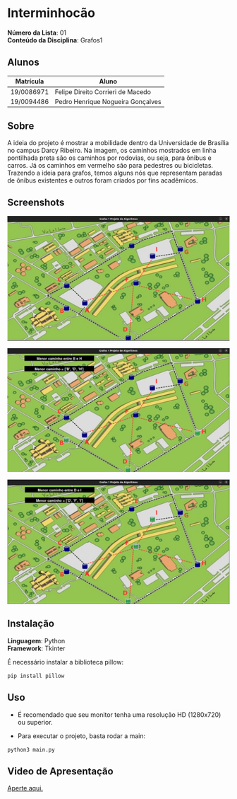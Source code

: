 # Interminhocão

**Número da Lista**: 01<br>
**Conteúdo da Disciplina**: Grafos1<br>

## Alunos
|Matrícula | Aluno |
| -- | -- |
| 19/0086971  |  Felipe Direito Corrieri de Macedo |
| 19/0094486  |  Pedro Henrique Nogueira Gonçalves |

## Sobre
A ideia do projeto é mostrar a mobilidade dentro da Universidade de Brasília no campus Darcy Ribeiro. Na imagem, os caminhos mostrados em linha pontilhada preta são os caminhos por rodovias, ou seja, para ônibus e carros. Já os caminhos em vermelho são para pedestres ou bicicletas. Trazendo a ideia para grafos, temos alguns nós que representam paradas de ônibus existentes e outros foram criados por fins acadêmicos.

## Screenshots

![alt text](https://github.com/projeto-de-algoritmos/Grafos1_Iterminhoc-o/blob/master/assets/printUnB.png?raw=true)

![alt text](https://github.com/projeto-de-algoritmos/Grafos1_Iterminhoc-o/blob/master/assets/printCaminho.png?raw=true)

![alt text](https://github.com/projeto-de-algoritmos/Grafos1_Iterminhoc-o/blob/master/assets/printDtoI.png?raw=true)

## Instalação
**Linguagem**: Python<br>
**Framework**: Tkinter<br>

É necessário instalar a biblioteca pillow:

```console
pip install pillow
```

## Uso
- É recomendado que seu monitor tenha uma resolução HD (1280x720) ou superior.

- Para executar o projeto, basta rodar a main:

```
python3 main.py
```

## Video de Apresentação

[Aperte aqui.](https://drive.google.com/file/d/1eAyRhYoxYElvKY1hENoxyI7EVXoEGqH0/view)
